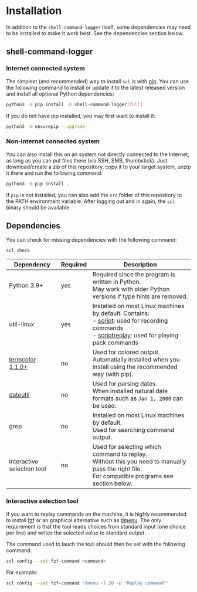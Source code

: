 # Installation

In addition to the `shell-command-logger` itself, some dependencies may need to be installed to make it work best.
See the dependencies section below.

## shell-command-logger

### Internet connected system

The simplest (and recommended) way to install `scl` is with [pip](https://pypi.org/project/pip/).
You can use the following command to install or update it to the latest released version and install all optional Python dependencies:

```bash
python3 -m pip install -U shell-command-logger[full]
```

If you do not have pip installed, you may first want to install it:

```bash
python3 -m ensurepip --upgrade
```


### Non-internet connected system

You can also install this on an system not directly connected to the Internet, as long as you can put files there (via SSH, SMB, thumbstick).
Just download/create a zip of this repository, copy it to your target system, unzip it there and run the following command:

```bash
python3 -m pip install .
```

If `pip` is not installed, you can also add the `src` folder of this repository to the PATH environment variable.
After logging out and in again, the `scl` binary should be available.


## Dependencies

You can check for missing dependencies with the following command:
```
scl check
```

Dependency | Required | Description
---|---|---
Python 3.9+ | yes | Required since the program is written in Python.<br>May work with older Python versions if type hints are removed.
util-linux| yes | Installed on most Linux machines by default. Contains:<br> - [script](https://www.man7.org/linux/man-pages/man1/script.1.html): used for recording commands<br> - [scriptreplay](https://www.man7.org/linux/man-pages/man1/scriptreplay.1.html): used for playing pack commands
[termcolor 1.1.0+](https://pypi.org/project/termcolor/) | no | Used for colored output.<br>Automatially installed when you install using the recommended way (with pip).
[dateutil](https://pypi.org/project/python-dateutil/) | no | Used for parsing dates.<br>When installed natural date formats such as `Jan 1, 2000` can be used.
grep | no | Installed on most Linux machines by default.<br>Used for searching command output.
Interactive selection tool | no| Used for selecting which command to replay.<br>Without this you need to manually pass the right file.<br>For compatible programs see section below.

### Interactive selection tool

If you want to replay commands on the machine, it is highly recommended to install [fzf](https://github.com/junegunn/fzf) or an graphical alternative such as [dmenu](https://tools.suckless.org/dmenu/). 
The only requirement is that the tool reads choices from standard input (one choice per line) and writes the selected value to standard output.

The command used to lauch the tool should then be set with the following command:
```bash
scl config --set fzf-command <command>
```

For example:
```bash
scl config --set fzf-command 'dmenu -l 20 -p "Replay command"'
```

